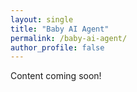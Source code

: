 ```yaml
---
layout: single
title: "Baby AI Agent"
permalink: /baby-ai-agent/
author_profile: false
---
```


Content coming soon!
